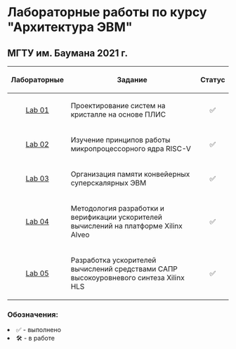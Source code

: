 # Лабораторные работы по курсу "Архитектура ЭВМ"
## МГТУ им. Баумана 2021 г.

| Лабораторные  |     <p align="center">Задание    |      Статус    |
| :-------------: |-------------|:-------------:|
| [Lab 01](https://github.com/DeadlyHunter38/bmstu_sem_5_computer_architecture/tree/master/lab_01)| <p align="left"> Проектирование систем на кристалле на основе ПЛИС<p>| ✅
| [Lab 02](https://github.com/DeadlyHunter38/bmstu_sem_5_computer_architecture/tree/master/lab_02)| <p align="left"> Изучение принципов работы микропроцессорного ядра RISC-V<p>| ✅
| [Lab 03](https://github.com/DeadlyHunter38/bmstu_sem_5_computer_architecture/tree/master/lab_03)| <p align="left"> Организация памяти конвейерных суперскалярных ЭВМ<p>| ✅
| [Lab 04](https://github.com/DeadlyHunter38/bmstu_sem_5_computer_architecture/tree/master/lab_04)| <p align="left"> Методология разработки и верификации ускорителей вычислений на платформе Xilinx Alveo<p>| ✅
| [Lab 05](https://github.com/DeadlyHunter38/bmstu_sem_5_computer_architecture/tree/master/lab_05)| <p align="left"> Разработка ускорителей вычислений средствами САПР высокоуровневого синтеза Xilinx HLS<p>| ✅

### Обозначения:


<li>✅ - выполнено

<li>🛠 - в работе